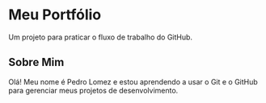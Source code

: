 # Meu Portfólio

Um projeto para praticar o fluxo de trabalho do GitHub.

## Sobre Mim
Olá! Meu nome é Pedro Lomez e estou aprendendo a usar o Git e o GitHub para gerenciar meus projetos de desenvolvimento.

